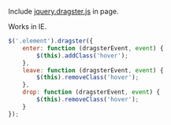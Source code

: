 Include [jquery.dragster.js](https://rawgithub.com/catmanjan/jquery-dragster/master/jquery.dragster.js) in page.

Works in IE.

```javascript
$('.element').dragster({
	enter: function (dragsterEvent, event) {
		$(this).addClass('hover');
	},
	leave: function (dragsterEvent, event) {
		$(this).removeClass('hover');
	},
	drop: function (dragsterEvent, event) {
		$(this).removeClass('hover');
	}
});
```